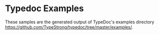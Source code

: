 # Typedoc Examples

These samples are the generated output of TypeDoc's examples directory https://github.com/TypeStrong/typedoc/tree/master/examples/.